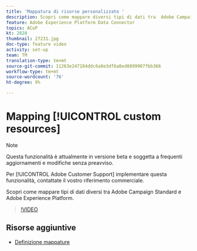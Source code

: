 ```yaml
---
title: 'Mappatura di risorse personalizzate '
description: Scopri come mappare diversi tipi di dati tra  Adobe Campaign Standard (ACS) e Adobe Experience Platform (AEP)
feature: Adobe Experience Platform Data Connector
topics: ACoP
kt: 2828
thumbnail: 27231.jpg
doc-type: feature video
activity: set-up
team: TM
translation-type: tm+mt
source-git-commit: 11263e247184ddc6a8e3df6a8ed0899907fbb366
workflow-type: tm+mt
source-wordcount: '76'
ht-degree: 9%

---
```



# Mapping [!UICONTROL custom resources]

>[!NOTE]
>
>Questa funzionalità è attualmente in versione beta e soggetta a frequenti aggiornamenti e modifiche senza preavviso.
>
>Per [!UICONTROL Adobe Customer Support] implementare questa funzionalità, contattate il vostro riferimento commerciale.

Scopri come mappare tipi di dati diversi tra  Adobe Campaign Standard e Adobe Experience Platform.

>[!VIDEO](https://video.tv.adobe.com/v/27231?quality=12)

## Risorse aggiuntive

* [Definizione mappature](https://docs.adobe.com/content/help/en/campaign-standard/using/administrating/mapping-campaign-and-aep-data/aep-mapping-definition.html)

